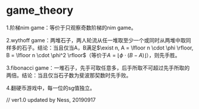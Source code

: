 # game_theory

1.阶梯nim game：等价于只观察奇数阶梯的nim game。

2.wythoff game：两堆石子，两人轮流从任一堆取至少一个或同时从两堆中取同样多的石子。结论：当且仅当A，B满足$\exist n, A = \lfloor n \cdot \phi \rfloor, B = \lfloor n \cdot \phi^2 \rfloor$（等价于$A = \lfloor \phi \cdot (B - A) \rfloor$），则先手胜。

3.fibonacci game：一堆石子，先手可取任意多，后手所取不可超过先手所取的两倍。结论：当且仅当石子数为斐波那契数时先手败。

4.翻硬币游戏中，每一位的sg值独立。





// ver1.0 updated by Ness, 20190917